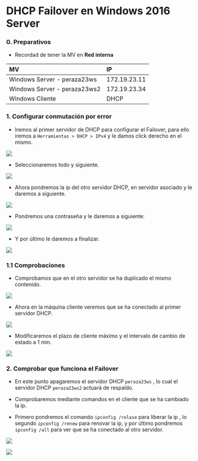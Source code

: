 # **DHCP Failover en Windows 2016 Server**

### **0. Preparativos**
- Recordad de tener la MV en **Red interna**

| MV     | IP     |
| :------------- | :------------- |
| Windows Server - peraza23ws | 172.19.23.11 |
| Windows Server - peraza23ws2 | 172.19.23.34 |
| Windows Cliente| DHCP   |

### **1. Configurar conmutación por error**

- Iremos al primer servidor de DHCP para configurar el Failover, para ello iremos a ``Herramientas > DHCP > IPv4`` y le damos click derecho en el mismo.

![](img/010.png)

- Seleccionaremos todo y siguiente.

![](img/011.png)

- Ahora pondremos la ip del otro servidor DHCP, en servidor asociado y le daremos a siguiente.

![](img/015.png)

- Pondremos una contraseña y le daremos a siguiente:

![](img/016.png)

- Y por último le daremos a finalizar.

![](img/017.png)

### **1.1 Comprobaciones**

- Comprobamos que en el otro servidor se ha duplicado el mismo contenido.

![](img/018.png)

- Ahora en la máquina cliente veremos que se ha conectado al primer servidor DHCP.

![](img/026.png)

- Modificaremos el plazo de cliente máximo y el intervalo de cambio de estado a 1 min.

![](img/025.png)

### **2. Comprobar que funciona el Failover**

- En este punto apagaremos el servidor DHCP ``peraza23ws`` , lo cual el servidor DHCP ``peraza23ws2`` actuará de respaldo.

- Comprobaremos mediante comandos en el cliente que se ha cambiado la ip.

- Primero pondremos el comando `ipconfig /relase` para liberar la ip , lo segundo `ipconfig /renew` para renovar la ip, y por último pondremos `ipconfig /all` para ver que se ha conectado al otro servidor.

![](img/027.png)

![](img/028.png)
